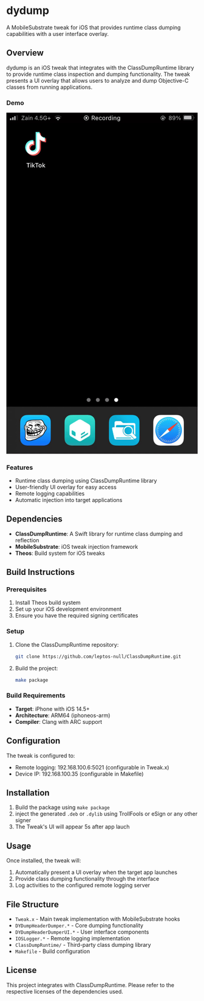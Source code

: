 # dydump

A MobileSubstrate tweak for iOS that provides runtime class dumping capabilities with a user interface overlay.

## Overview

dydump is an iOS tweak that integrates with the ClassDumpRuntime library to provide runtime class inspection and dumping functionality. The tweak presents a UI overlay that allows users to analyze and dump Objective-C classes from running applications.

### Demo

![demo](https://github.com/raulsaeed/dydump/blob/5345562b17d5bcd8bfb60edfc0255a8870773814/screenshots/dydump_demo.gif)

### Features

- Runtime class dumping using ClassDumpRuntime library
- User-friendly UI overlay for easy access
- Remote logging capabilities
- Automatic injection into target applications

## Dependencies

- **ClassDumpRuntime**: A Swift library for runtime class dumping and reflection
- **MobileSubstrate**: iOS tweak injection framework
- **Theos**: Build system for iOS tweaks

## Build Instructions

### Prerequisites

1. Install Theos build system
2. Set up your iOS development environment
3. Ensure you have the required signing certificates

### Setup

1. Clone the ClassDumpRuntime repository:
   ```bash
   git clone https://github.com/leptos-null/ClassDumpRuntime.git
   ```

2. Build the project:
   ```bash
   make package
   ```

### Build Requirements

- **Target**: iPhone with iOS 14.5+
- **Architecture**: ARM64 (iphoneos-arm)
- **Compiler**: Clang with ARC support

## Configuration

The tweak is configured to:
- Remote logging: 192.168.100.6:5021 (configurable in Tweak.x)
- Device IP: 192.168.100.35 (configurable in Makefile)

## Installation

1. Build the package using `make package`
2. inject the generated `.deb` or `.dylib` using TrollFools or eSign or any other signer   
3. The Tweak's UI will appear 5s after app lauch 

## Usage

Once installed, the tweak will:
1. Automatically present a UI overlay when the target app launches
2. Provide class dumping functionality through the interface
3. Log activities to the configured remote logging server

## File Structure

- `Tweak.x` - Main tweak implementation with MobileSubstrate hooks
- `DYDumpHeaderDumper.*` - Core dumping functionality
- `DYDumpHeaderDumperUI.*` - User interface components
- `IOSLogger.*` - Remote logging implementation
- `ClassDumpRuntime/` - Third-party class dumping library
- `Makefile` - Build configuration

## License

This project integrates with ClassDumpRuntime. Please refer to the respective licenses of the dependencies used.